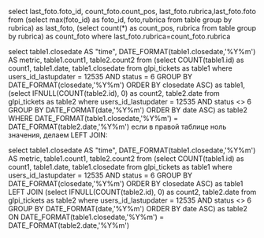 select last_foto.foto_id, count_foto.count_pos, last_foto.rubrica,last_foto.foto
from
(select max(foto_id) as foto_id, foto,rubrica from table group by rubrica) as last_foto,
(select count(*) as count_pos, rubrica from table group by rubrica) as count_foto
where last_foto.rubrica=count_foto.rubrica



select table1.closedate AS "time", DATE_FORMAT(table1.closedate,'%Y%m') AS metric, table1.count1, table2.count2
from
(select COUNT(table1.id) as count1, table1.date, table1.closedate from glpi_tickets as table1 where users_id_lastupdater = 12535 AND status = 6 GROUP BY DATE_FORMAT(closedate,'%Y%m') ORDER BY closedate ASC) as table1,
(select IFNULL(COUNT(table2.id), 0) as count2, table2.date from glpi_tickets  as table2 where users_id_lastupdater = 12535 AND status <> 6 GROUP BY DATE_FORMAT(date,'%Y%m') ORDER BY date ASC) as table2
WHERE DATE_FORMAT(table1.closedate,'%Y%m') = DATE_FORMAT(table2.date,'%Y%m')
если в правой таблице ноль значения, делаем LEFT JOIN:

select table1.closedate AS "time", DATE_FORMAT(table1.closedate,'%Y%m') AS metric, table1.count1, table2.count2
from
(select COUNT(table1.id) as count1, table1.date, table1.closedate from glpi_tickets as table1 where users_id_lastupdater = 12535 AND status = 6 GROUP BY DATE_FORMAT(closedate,'%Y%m') ORDER BY closedate ASC) as table1
LEFT JOIN
(select IFNULL(COUNT(table2.id), 0) as count2, table2.date from glpi_tickets  as table2 where users_id_lastupdater = 12535 AND status <> 6 GROUP BY DATE_FORMAT(date,'%Y%m') ORDER BY date ASC) as table2
ON DATE_FORMAT(table1.closedate,'%Y%m') = DATE_FORMAT(table2.date,'%Y%m')
